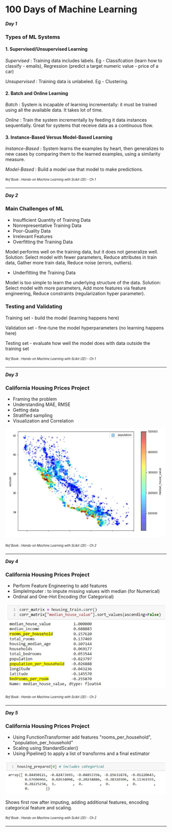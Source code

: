 # 100 Days of Machine Learning


**_Day 1_**

### Types of ML Systems

#### 1. Supervised/Unsupervised Learning

_Supervised_ : Training data includes labels. Eg - Classifcation (learn how to classify - emails), Regression (predict a target numeric value - price of a car)

_Unsupervised_ : Training data is unlabeled. Eg - Clustering.

#### 2. Batch and Online Learning

_Batch_ : System is incapable of learning incrementally: it must be trained using all the available data. It takes lot of time.

_Online_ : Train the system incrementally by feeding it data instances sequentially. Great for systems that receive data as a continuous flow.

#### 3. Instance-Based Versus Model-Based Learning

_Instance-Based_ : System learns the examples by heart, then generalizes to new cases by comparing them to the learned examples, using a similarity measure.

_Model-Based_ : Build a model use that model to make predictions.

<sub><sup>*Ref Book : Hands-on Machine Learning with Scikit (2E) - Ch 1*</sup></sub>

---

**_Day 2_**

### Main Challenges of ML

- Insufficient Quantity of Training Data
- Nonrepresentative Training Data
- Poor-Quality Data
- Irrelevant Features
- Overfitting the Training Data

Model performs well on the training data, but it does not generalize well. Solution: Select model with fewer parameters, Reduce attributes in train data, Gather more train data, Reduce noise (errors, outliers).
- Underfitting the Training Data

Model is too simple to learn the underlying structure of the data. Solution: Select model with more parameters, Add more features via feature engineering, Reduce constraints (regularization hyper parameter).

### Testing and Validating

Training set - build the model (learning happens here)

Validation set - fine-tune the model hyperparameters (no learning happens here)

Testing set - evaluate how well the model does with data outside the training set

<sub><sup>*Ref Book : Hands-on Machine Learning with Scikit (2E) - Ch 1*</sup></sub>

---

**_Day 3_**

### California Housing Prices Project

- Framing the problem
- Understanding MAE, RMSE
- Getting data
- Stratified sampling
- Visualization and Correlation

<img src="images/Day%203.JPG" width="500">

<sub><sup>*Ref Book : Hands-on Machine Learning with Scikit (2E) - Ch 2*</sup></sub>

---

**_Day 4_**

### California Housing Prices Project

- Perform Feature Engineering to add features
- SimpleImputer : to impute missing values with median (for Numerical)
- Ordinal and One-Hot Encoding (for Categorical)

<img src="images/Day%204.JPG" width="500">

<sub><sup>*Ref Book : Hands-on Machine Learning with Scikit (2E) - Ch 2*</sup></sub>

---

**_Day 5_**

### California Housing Prices Project

- Using FunctionTransformer add features "rooms_per_household", "population_per_household"
- Scaling using StandardScaler()
- Using Pipeline() to apply a list of transforms and a final estimator

<img src="images/Day%205.JPG" width="500">

Shows first row after imputing, adding additional features, encoding categorical feature and scaling.

<sub><sup>*Ref Book : Hands-on Machine Learning with Scikit (2E) - Ch 2*</sup></sub>

---
